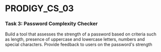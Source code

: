 # PRODIGY_CS_03
### Task 3: Password Complexity Checker<br>
Build a tool that assesses the strength of a password based on criteria such as length, presence of uppercase and lowercase letters, numbers and special characters. Provide feedback to users on the password's strength
